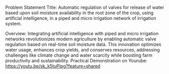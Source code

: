 Problem Statement Title: Automatic regulation of valves for release of water based upon soil moisture availability in the root zone of the crop, using artificial intelligence, in a piped and micro irrigation network of irrigation system.


Overview: Integrating artificial intelligence with piped and micro irrigation networks revolutionizes modern agriculture by enabling automatic valve regulation based on real-time soil moisture data. This innovation optimizes water usage, enhances crop yields, and conserves resources, addressing challenges like climate change and water scarcity while boosting farm productivity and sustainability.
Practical Demonstration on Yourube: https://youtu.be/sk_k5tuPipg?feature=shared
